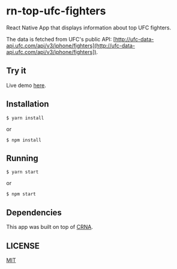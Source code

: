 # rn-top-ufc-fighters

React Native App that displays information about top UFC fighters.

The data is fetched from UFC's public API: [http://ufc-data-api.ufc.com/api/v3/iphone/fighters](http://ufc-data-api.ufc.com/api/v3/iphone/fighters]).

## Try it
Live demo [here](https://exp.host/@jgcmarins/rn-top-ufc-fighters).

## Installation
```
$ yarn install
```
or
```
$ npm install
```

## Running
```
$ yarn start
```
or
```
$ npm start
```

## Dependencies
This app was built on top of [CRNA](https://github.com/react-community/create-react-native-app).

## LICENSE
[MIT](https://github.com/jgcmarins/rn-top-ufc-fighters/blob/master/LICENSE)
